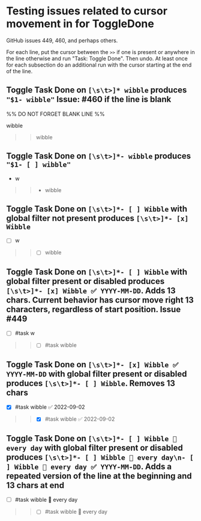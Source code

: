 # Testing issues related to cursor movement in for ToggleDone

GitHub issues 449, 460, and perhaps others.

For each line, put the cursor between the `>>` if one is present or anywhere in the line otherwise and run "Task: Toggle Done". Then undo.
At least once for each subsection do an additional run with the cursor starting at the end of the line.

## Toggle Task Done on `[\s\t>]* wibble` produces `"$1- wibble"` Issue: #460 if the line is blank

%% DO NOT FORGET BLANK LINE %%

>>
wibble
>> wibble

## Toggle Task Done on `[\s\t>]*- wibble` produces `"$1- [ ] wibble"`

- w

>> - wibble

## Toggle Task Done on  `[\s\t>]*- [ ] Wibble` with global filter not present produces  `[\s\t>]*- [x] Wibble`

- [ ] w

>> - [ ] wibble

## Toggle Task Done on `[\s\t>]*- [ ] Wibble` with global filter present or disabled produces  `[\s\t>]*- [x] Wibble ✅ YYYY-MM-DD`. Adds 13 chars. Current behavior has cursor move right 13 characters, regardless of start position. Issue #449

- [ ] #task w

>> - [ ] #task wibble

## Toggle Task Done on  `[\s\t>]*- [x] Wibble ✅ YYYY-MM-DD` with global filter present or disabled produces  `[\s\t>]*- [ ] Wibble`. Removes 13 chars

- [x] #task wibble ✅ 2022-09-02

>> - [x] #task wibble ✅ 2022-09-02

## Toggle Task Done on  `[\s\t>]*- [ ] Wibble 🔁 every day` with global filter present or disabled produces  `[\s\t>]*- [ ] Wibble 🔁 every day\n- [ ] Wibble 🔁 every day ✅ YYYY-MM-DD`. Adds a repeated version of the line at the beginning and 13 chars at end

- [ ] #task wibble 🔁 every day

>> - [ ] #task wibble 🔁 every day
